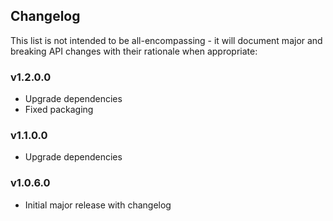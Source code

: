 <h2 class="github">Changelog</h2>

This list is not intended to be all-encompassing - it will document major and breaking API changes with their rationale when appropriate:

### v1.2.0.0
- Upgrade dependencies
- Fixed packaging

### v1.1.0.0
- Upgrade dependencies

### v1.0.6.0
- Initial major release with changelog

###
